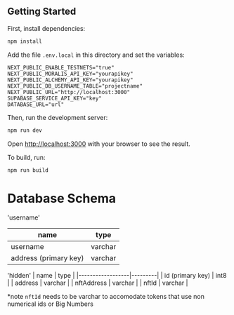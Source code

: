 ## Getting Started

First, install dependencies:

```bash
npm install
```

Add the file `.env.local` in this directory
and set the variables:

```
NEXT_PUBLIC_ENABLE_TESTNETS="true"
NEXT_PUBLIC_MORALIS_API_KEY="yourapikey"
NEXT_PUBLIC_ALCHEMY_API_KEY="yourapikey"
NEXT_PUBLIC_DB_USERNAME_TABLE="projectname"
NEXT_PUBLIC_URL="http://localhost:3000"
SUPABASE_SERVICE_API_KEY="key"
DATABASE_URL="url"
```

Then, run the development server:

```bash
npm run dev
```

Open [http://localhost:3000](http://localhost:3000) with your browser to see the result.

To build, run:

```bash
npm run build
```


# Database Schema
'username'

| name                   | type    |
|------------------------|---------|
| username               | varchar |
| address  (primary key) | varchar |

'hidden'
| name             | type    |
|------------------|---------|
| id (primary key) | int8    |
| address          | varchar |
| nftAddress       | varchar |
| nftId            | varchar |

*note `nftId` needs to be varchar to accomodate tokens that use non numerical ids or Big Numbers 